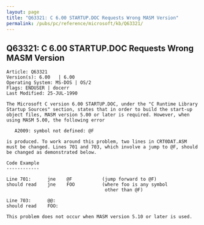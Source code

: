 ```yaml
---
layout: page
title: "Q63321: C 6.00 STARTUP.DOC Requests Wrong MASM Version"
permalink: /pubs/pc/reference/microsoft/kb/Q63321/
---
```


## Q63321: C 6.00 STARTUP.DOC Requests Wrong MASM Version

	Article: Q63321
	Version(s): 6.00   | 6.00
	Operating System: MS-DOS | OS/2
	Flags: ENDUSER | docerr
	Last Modified: 25-JUL-1990
	
	The Microsoft C version 6.00 STARTUP.DOC, under the "C Runtime Library
	Startup Sources" section, states that in order to build the start-up
	object files, MASM version 5.00 or later is required. However, when
	using MASM 5.00, the following error
	
	   A2009: symbol not defined: @F
	
	is produced. To work around this problem, two lines in CRT0DAT.ASM
	must be changed. Lines 701 and 703, which involve a jump to @F, should
	be changed as demonstrated below.
	
	Code Example
	------------
	
	Line 701:      jne    @F           (jump forward to @F)
	should read    jne    FOO          (where foo is any symbol
	                                    other than @F)
	
	Line 703:      @@:
	should read    FOO:
	
	This problem does not occur when MASM version 5.10 or later is used.
